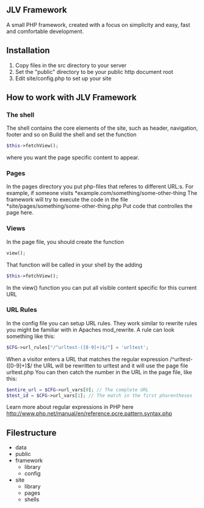 ## JLV Framework
A small PHP framework, created with a focus on simplicity and easy, fast and comfortable development.

## Installation
1.  Copy files in the src directory to your server
2.  Set the "public" directory to be your public http document root
3.  Edit site/config.php to set up your site

## How to work with JLV Framework
### The shell
The shell contains the core elements of the site, such as header, navigation, footer and so on
Build the shell and set the function
```php
$this->fetchView();
```
where you want the page specific content to appear. 

### Pages
In the pages directory you put php-files that referes to different URL:s. 
For example, if someone visits 
*example.com/something/some-other-thing
The framework will try to execute the code in the file
*site/pages/something/some-other-thing.php
Put code that controlles the page here. 

### Views
In the page file, you should create the function 
```php
view();
```
That function will be called in your shell by the adding 
```php
$this->fetchView();
```
In the view() function you can put all visible content specific for this current URL

### URL Rules
In the config file you can setup URL rules. They work similar to rewrite rules you 
might be familiar with in Apaches mod_rewrite. A rule can look something like this:
```php
$CFG->url_rules["/^urltest-([0-9]+)$/"] = 'urltest';
```
When a visitor enters a URL that matches the regular expression /^urltest-([0-9]+)$/
the URL will be rewritten to urltest and it will use the page file urltest.php You
can then catch the number in the URL in the page file, like this:
```php
$entire_url = $CFG->url_vars[0]; // The complete URL
$test_id = $CFG->url_vars[1]; // The match in the first pharentheses
```
Learn more about regular expressions in PHP here http://www.php.net/manual/en/reference.pcre.pattern.syntax.php

## Filestructure
* data
* public
* framework
  * library
  * config
* site
  * library
  * pages
  * shells